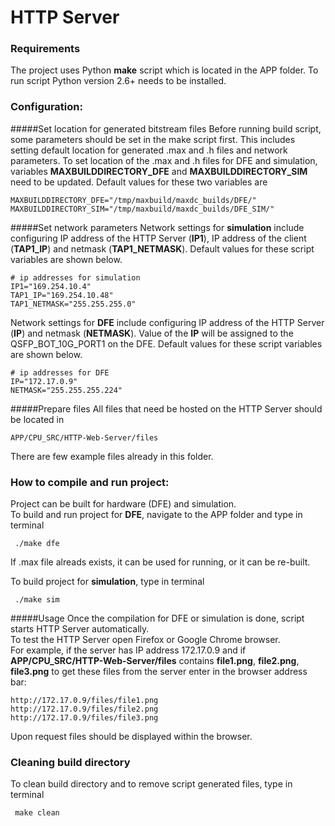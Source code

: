 # HTTP Server

### Requirements

The project uses Python **make** script which is located in the APP folder. To run script Python version 2.6+ needs to be installed.

### Configuration:
#####Set location for generated bitstream files
Before running build script, some parameters should be set in the make script first. 
This includes setting default location for generated .max and .h files and network parameters.
To set location of the .max and .h files for DFE and simulation, variables **MAXBUILDDIRECTORY_DFE** and **MAXBUILDDIRECTORY_SIM** need to be updated. Default values for these two variables are

    MAXBUILDDIRECTORY_DFE="/tmp/maxbuild/maxdc_builds/DFE/"
    MAXBUILDDIRECTORY_SIM="/tmp/maxbuild/maxdc_builds/DFE_SIM/"

#####Set network parameters
Network settings for **simulation** include configuring IP address of the HTTP Server (**IP1**), IP address of the client (**TAP1_IP**) and netmask (**TAP1_NETMASK**). Default values for these script variables are shown below.

    # ip addresses for simulation
    IP1="169.254.10.4"  
    TAP1_IP="169.254.10.48"  
    TAP1_NETMASK="255.255.255.0"

Network settings for **DFE** include configuring IP address of the HTTP Server (**IP**) and netmask (**NETMASK**). Value of the **IP** will be assigned to the QSFP_BOT_10G_PORT1 on the DFE. Default values for these script variables are shown below.

    # ip addresses for DFE
    IP="172.17.0.9"  
    NETMASK="255.255.255.224"
    
#####Prepare files
All files that need be hosted on the HTTP Server should be located in

    APP/CPU_SRC/HTTP-Web-Server/files
    
There are few example files already in this folder.    

### How to compile and run project:  
Project can be built for hardware (DFE) and simulation.  
To build and run project for **DFE**, navigate to the APP folder and type in terminal

     ./make dfe

If .max file alreads exists, it can be used for running, or it can be re-built.

To build project for **simulation**, type in terminal

     ./make sim

#####Usage
Once the compilation for DFE or simulation is done, script starts HTTP Server automatically.  
To test the HTTP Server open Firefox or Google Chrome browser.  
For example, if the server has IP address 172.17.0.9 and if **APP/CPU_SRC/HTTP-Web-Server/files** contains **file1.png**, **file2.png**, **file3.png** to get these files from the server enter in the browser address bar:

    http://172.17.0.9/files/file1.png
    http://172.17.0.9/files/file2.png
    http://172.17.0.9/files/file3.png

Upon request files should be displayed within the browser. 

### Cleaning build directory
 To clean build directory and to remove script generated files, type in terminal
 
     make clean
